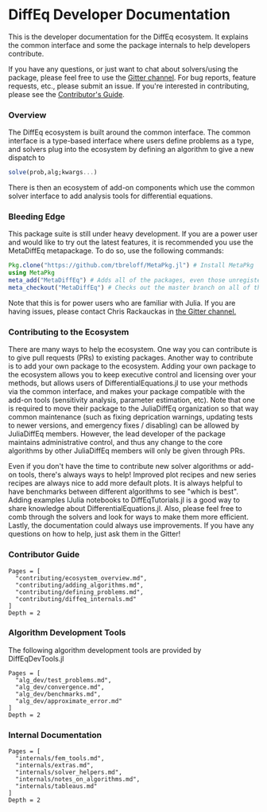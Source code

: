 # DiffEq Developer Documentation

This is the developer documentation for the DiffEq ecosystem. It explains the common
interface and some the package internals to help developers contribute.

If you have any questions, or just want to chat about solvers/using the package, please feel free to use the [Gitter channel](https://gitter.im/JuliaDiffEq/Lobby). For bug reports, feature requests, etc., please submit an issue. If you're interested in contributing, please see the [Contributor's Guide](http://juliadiffeq.github.io/DifferentialEquations.jl/latest/internals/contributors_guide.html).

### Overview

The DiffEq ecosystem is built around the common interface. The common interface
is a type-based interface where users define problems as a type, and solvers
plug into the ecosystem by defining an algorithm to give a new dispatch to

```julia
solve(prob,alg;kwargs...)
```

There is then an ecosystem of add-on components which use the common solver interface
to add analysis tools for differential equations.

### Bleeding Edge

This package suite is still under heavy development. If you are a power user
and would like to try out the latest features, it is recommended you use the
MetaDiffEq metapackage. To do so, use the following commands:

```julia
Pkg.clone("https://github.com/tbreloff/MetaPkg.jl") # Install MetaPkg
using MetaPkg
meta_add("MetaDiffEq") # Adds all of the packages, even those unregistered
meta_checkout("MetaDiffEq") # Checks out the master branch on all of the packages
```

Note that this is for power users who are familiar with Julia. If you are having
issues, please contact Chris Rackauckas in  [the Gitter channel.](https://gitter.im/JuliaDiffEq/Lobby)

### Contributing to the Ecosystem

There are many ways to help the ecosystem. One way you can contribute is to give
pull requests (PRs) to existing packages. Another way to contribute is to add your
own package to the ecosystem. Adding your own package to the ecosystem allows
you to keep executive control and licensing over your methods,
but allows users of DifferentialEquations.jl to use your methods via the common
interface, and makes your package compatible with the add-on tools (sensitivity
analysis, parameter estimation, etc). Note that one is required to move their
package to the JuliaDiffEq organization so that way common maintenance (such
as fixing deprication warnings, updating tests to newer versions, and emergency
fixes / disabling) can be allowed by JuliaDiffEq members. However, the lead developer
of the package maintains administrative control, and thus any change to the core
algorithms by other JuliaDiffEq members will only be given through PRs.

Even if you don't have the time to contribute new solver algorithms or add-on tools,
there's always ways to help! Improved plot recipes and new series recipes are
always nice to add more default plots. It is always helpful to have benchmarks
between different algorithms to see "which is best". Adding examples IJulia
notebooks to DiffEqTutorials.jl is a good way to share knowledge about DifferentialEquations.jl.
Also, please feel free to comb through the solvers and look for ways to make them
more efficient. Lastly, the documentation could always use improvements. If you
have any questions on how to help, just ask them in the Gitter!

### Contributor Guide

```@contents
Pages = [
  "contributing/ecosystem_overview.md",
  "contributing/adding_algorithms.md",
  "contributing/defining_problems.md",
  "contributing/diffeq_internals.md"
]
Depth = 2
```

### Algorithm Development Tools

The following algorithm development tools are provided by DiffEqDevTools.jl

```@contents
Pages = [
  "alg_dev/test_problems.md",
  "alg_dev/convergence.md",
  "alg_dev/benchmarks.md",
  "alg_dev/approximate_error.md"
]
Depth = 2
```

### Internal Documentation

```@contents
Pages = [
  "internals/fem_tools.md",
  "internals/extras.md",
  "internals/solver_helpers.md",
  "internals/notes_on_algorithms.md",
  "internals/tableaus.md"
]
Depth = 2
```
